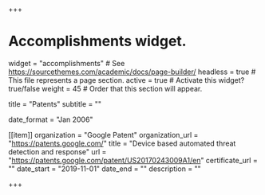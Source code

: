 +++
# Accomplishments widget.
widget = "accomplishments"  # See https://sourcethemes.com/academic/docs/page-builder/
headless = true  # This file represents a page section.
active = true  # Activate this widget? true/false
weight = 45  # Order that this section will appear.

title = "Patents"
subtitle = ""

date_format = "Jan 2006"

[[item]]
  organization = "Google Patent"
  organization_url = "https://patents.google.com/"
  title = "Device based automated threat detection and response"
  url = "https://patents.google.com/patent/US20170243009A1/en"
  certificate_url = ""
  date_start = "2019-11-01"
  date_end = ""
  description = ""

+++
